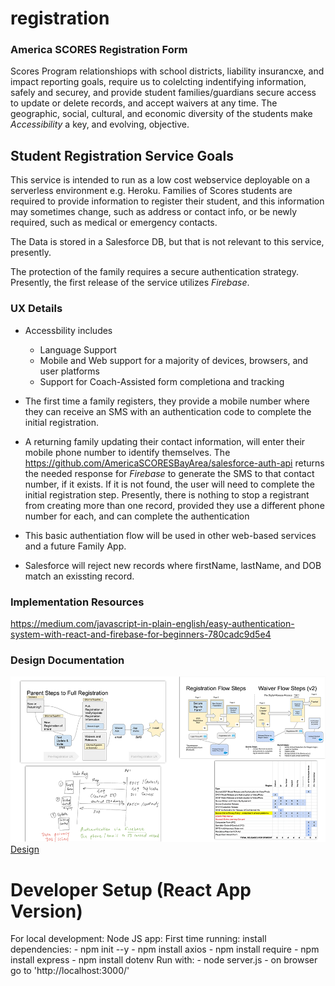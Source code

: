 # registration
### America SCORES Registration Form ###
Scores Program relationshiops with school districts, liability insurancxe, and impact reporting goals, require us to colelcting indentifying information, safely and securey, and provide student families/guardians secure access to update or delete records, and accept waivers at any time. The geographic, social, cultural, and economic diversity of the students make _Accessibility_ a key, and evolving, objective.
 
## Student Registration Service Goals ##
This service is intended to run as a low cost webservice deployable on a serverless environment e.g. Heroku.
Families of Scores students are required to provide information to register their student, and this information may sometimes change, such as address or contact info, or be newly required, such as medical or emergency contacts.

The Data is stored in a Salesforce DB, but that is not relevant to this service, presently.

The protection of the family requires a secure authentication strategy. Presently, the first release of the service utilizes _Firebase_.

### UX Details ###
- Accessbility includes
  - Language Support
  - Mobile and Web support for a majority of devices, browsers, and user platforms
  - Support for Coach-Assisted form completiona and tracking

- The first time a family registers, they provide a mobile number where they can receive an SMS with an authentication code to complete the initial registration.
- A returning family updating their contact information, will enter their mobile phone number to identify themselves. The https://github.com/AmericaSCORESBayArea/salesforce-auth-api returns the needed response for _Firebase_ to generate the SMS to that contact number, if it exists. If it is not found, the user will need to complete the initial registration step. Presently, there is nothing to stop a registrant from creating more than one record, provided they use a different phone number for each, and can complete the authentication
- This basic authentiation flow will be used in other web-based services and a future Family App.
- Salesforce will reject new records where firstName, lastName, and DOB match an exissting record.

### Implementation Resources
https://medium.com/javascript-in-plain-english/easy-authentication-system-with-react-and-firebase-for-beginners-780cadc9d5e4

### Design Documentation
![Design.md](Registration_design.png)
[Design](Design.md)

# Developer Setup (React App Version)
For local development:
Node JS app:
  First time running:
      install dependencies:
          - npm init --y
          - npm install axios
          - npm install require
          - npm install express
          - npm install dotenv
  Run with:
     - node server.js
     - on browser go to 'http://localhost:3000/'
